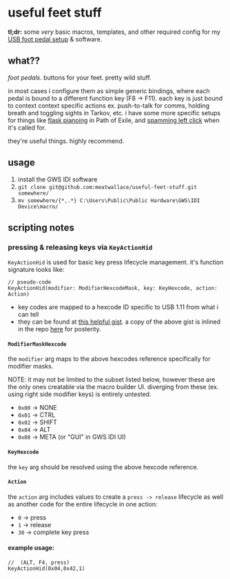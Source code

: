 # useful feet stuff

**tl;dr:** some _very_ basic macros, templates, and other required config for my
[USB foot pedal setup](https://www.gamingmouse.com/gaming/fragpedal/quad/) &
software.

## what??

_foot pedals_. buttons for your feet. pretty wild stuff.

in most cases i configure them as simple generic bindings, where each pedal is
bound to a different function key (F8 -> F11). each key is just bound to context
context specific actions ex. push-to-talk for comms, holding breath and toggling
sights in Tarkov, etc. i have some more specific setups for things like
[flask pianoing](./FlaskPiano.idi) in Path of Exile, and
[spamming left click](./RepeatLeftClick.idi) when it's called for.

they're useful things. highly recommend.

## usage

1. install the GWS IDI software
2. `git clone git@github.com:meatwallace/useful-feet-stuff.git somewhere/`
3. `mv somewhere/{*,.*} C:\Users\Public\Public Hardware\GWS\IDI Device\macro/`

## scripting notes

### pressing & releasing keys via `KeyActionHid`

`KeyActionHid` is used for basic key press lifecycle management. it's function
signature looks like:

```
// pseudo-code
KeyActionHid(modifier: ModifierHexcodeMask, key: KeyHexcode, action: Action)
```

- key codes are mapped to a hexcode ID specific to USB 1.11 from what i can tell
- they can be found at
  [this helpful gist](https://gist.github.com/MightyPork/6da26e382a7ad91b5496ee55fdc73db2).
  a copy of the above gist is inlined in the repo
  [here](./reference/usb_hid_keys.h) for posterity.

#### `ModifierMaskHexcode`

the `modifier` arg maps to the above hexcodes reference specifically for
modifier masks.

NOTE: it may not be limited to the subset listed below, however these are the
only ones creatable via the macro builder UI. diverging from these (ex. using
right side modifier keys) is entirely untested.

- `0x00` -> NONE
- `0x01` -> CTRL
- `0x02` -> SHIFT
- `0x04` -> ALT
- `0x08` -> META (or "GUI" in GWS IDI UI)

#### `KeyHexcode`

the `key` arg should be resolved using the above hexcode reference.

#### `Action`

the `action` arg includes values to create a `press -> release` lifecycle as
well as another code for the entire lifecycle in one action:

- `0` -> press
- `1` -> release
- `30` -> complete key press

#### example usage:

```
//  (ALT, F4, press)
KeyActionHid(0x04,0x42,1)
```
